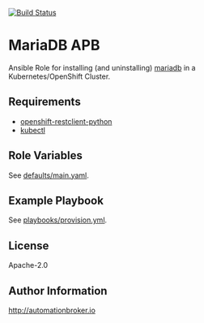 [![Build
Status](https://travis-ci.org/ansibleplaybookbundle/mariadb-apb.svg?branch=master)](https://travis-ci.org/ansibleplaybookbundle/mariadb-apb)

MariaDB APB
=========

Ansible Role for installing (and uninstalling) [mariadb](https://www.mariadb.org/about/)
in a Kubernetes/OpenShift Cluster.

Requirements
------------

- [openshift-restclient-python](https://github.com/openshift/openshift-restclient-python)
- [kubectl](https://kubernetes.io/docs/tasks/tools/install-kubectl/)

Role Variables
--------------

See [defaults/main.yaml](defaults/main.yaml).

Example Playbook
----------------

See [playbooks/provision.yml](playbooks/provision.yml).

License
-------

Apache-2.0

Author Information
------------------

http://automationbroker.io
